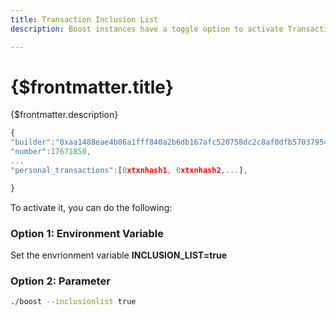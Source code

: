 ```yaml
---
title: Transaction Inclusion List
description: Boost instances have a toggle option to activate Transaction Inclusion Lists for Searchers to Consume.

---
```


# {$frontmatter.title}

{$frontmatter.description}

```javascript
{
"builder":"0xaa1488eae4b06a1fff840a2b6db167afc520758dc2c8af0dfb57037954df3431b747e2f900fe8805f05d635e9a29717b",
"number":17671850,
...
"personal_transactions":[0xtxnhash1, 0xtxnhash2,...],

}
```

To activate it, you can do the following:

### Option 1: Environment Variable
Set the envrionment variable **INCLUSION_LIST=true**

### Option 2: Parameter
```bash 
./boost --inclusionlist true
```
